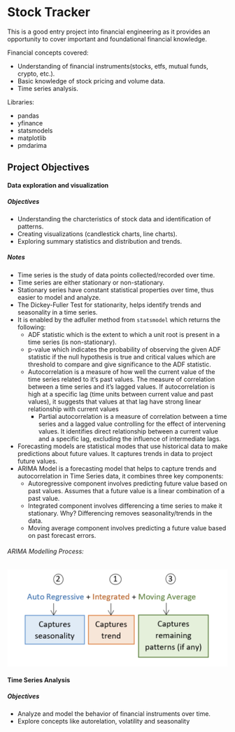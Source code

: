 # Stock Tracker
This is a good entry project into financial engineering as it provides an opportunity to cover important
and foundational financial knowledge.

Financial concepts covered:
- Understanding of financial instruments(stocks, etfs, mutual funds, crypto, etc.).
- Basic knowledge of stock pricing and volume data.
- Time series analysis.

Libraries:
- pandas
- yfinance
- statsmodels
- matplotlib
- pmdarima


## Project Objectives
#### Data exploration and visualization
##### Objectives
- Understanding the charcteristics of stock data and identification of patterns.
- Creating visualizations (candlestick charts, line charts).
- Exploring summary statistics and distribution and trends.
##### Notes
- Time series is the study of data points collected/recorded over time.  
- Time series are either stationary or non-stationary.  
- Stationary series have constant statistical properties over time, thus easier to model and analyze.  
- The Dickey-Fuller Test for stationarity, helps identify trends and seasonality in a time series.  
- It is enabled by the adfuller method from `statsmodel` which returns the following: 
    - ADF statistic which is the extent to which a unit root is present in a time series (is non-stationary).
    - p-value which indicates the probability of observing the given ADF statistic if the null hypothesis is true and critical values which are threshold to compare and give significance to the ADF statistic.
    - Autocorrelation is a measure of how well the current value of the time series related to it’s past values. The measure of correlation between a time series and it’s lagged values. If autocorrelation is high at a specific lag (time units between current value and past values), it suggests that values at that lag have strong linear relationship with current values
        - Partial autocorrelation is a measure of correlation between a time series and a lagged value controlling for the effect of intervening values. It identifies direct relationship between a current value and a specific lag, excluding the influence of intermediate lags.
- Forecasting models are statistical modes that use historical data to make predictions about future values. It captures trends in data to project future values.
- ARIMA Model is a forecasting model that helps to capture trends and autocorrelation in Time Series data, it combines three key components:
    - Autoregressive component involves predicting future value based on past values. Assumes that a future value is a linear combination of a past value.
    - Integrated component involves differencing a time series to make it stationary. Why? Differencing removes seasonality/trends in the data.
    - Moving average component involves predicting a future value based on past forecast errors.
######  ARIMA Modelling Process:
![Arima modelling process](./images/arima-process.png) 

#### Time Series Analysis
##### Objectives
- Analyze and model the behavior of financial instruments over time.
- Explore concepts like autorelation, volatility and seasonality

